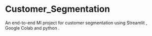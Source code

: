 # Customer_Segmentation
An end-to-end Ml project for customer segmentation using Streamlit , Google Colab and python .
